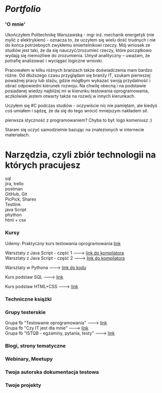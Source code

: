 # *Portfolio*

### 'O mnie'
Ukończyłem Politechnikę Warszawską - mgr inż. mechanik energetyk (nie mylić z elektrykiem) - oznacza to, że uczyłem się wielu dość trudnych i nie do końca potrzebnych zwykłemu śmiertelnikowi rzeczy. Mój wniosek ze studiów jest taki, że da się nauczyć/zrozumieć rzeczy, które początkowo wydają się niemożliwe do zrozumienia.
Umysł analityczny – uważam, że potrafię analizować i wyciągać logiczne wnioski.

Pracowałem w kilku różnych branżach także doświadczenia mam bardzo różne.
Od dłuższego czasu przyglądam się branży IT, szukam pierwszej poważnej pracy lub stażu, gdzie mógłbym wykazać swoją przydatność i obrać odpowiedni kierunek rozwoju.
Na chwilę obecną i na podstawie posiadanej wiedzy najbliżej mi w kierunku testowania oprogramowania, aczkolwiek jestem otwarty także na rozwój w innych kierunkach.
 
Uczyłem się #C podczas studiów - oczywiście nic nie pamiętam, ale kiedyś coś umiałem i sądzę, że da się do tego wrócić mniejszym nakładem sił.

pierwsza styczność z programowaniem? Chyba to był: logo komeniusz :)

Staram się uczyć samodzielnie bazując na znalezionych w internecie materiałach.



# Narzędzia, czyli zbiór technologii na których pracujesz
sql  
jira, trello  
postman  
GitHub, Git  
PicPick, Sharex  
Testlink  
java Script  
phython  
html + css


### Kursy
Udemy: Praktyczny kurs testowania oprogramowania [link](https://www.udemy.com/course/praktyczny-kurs-testowania-oprogramowania/)

Warsztaty z Java Script - część 1 ---> [link do kompilatora](https://jsfiddle.net/q8y1akd9/)  
Warsztaty z Java Script - część 2 ---> [link do kompilatora](https://jsfiddle.net/z38ny5g1/1/)

Warsztaty w Pythona ---> [link do kodu](https://github.com/MichalGwarda/Portfolio/blob/main/Python%20-%20lesson%201)

Kurs podstaw SQL ---> [link](https://www.kursysql.pl/szkolenie-sql-w-120-minut/)

Kurs podstaw HTML+CSS ---> [link](https://coderslab.pl/pl/podstawy-html-i-css-darmowe)


### Techniczne książki



### Grupy testerskie
Grupa fb "Testowanie oprogramowania" ---> [link](https://www.facebook.com/groups/TestowanieOprogramowania/?multi_permalinks=5092212237467980)  
Grupa fb "Czy IT jest dla mnie" ---> [link](https://www.facebook.com/groups/czyitjestdlamnie/?multi_permalinks=1081724329047452)  
Grupa fb "ISTQB - egzaminy, pytania, testy" ---> [link](https://www.facebook.com/groups/194288250951242/)


### Blogi, strony tematyczne

### Webinary, Meetupy

### Twoja autorska dokumentacja testowa

### Twoje projekty
